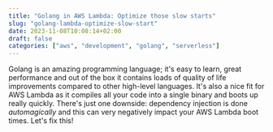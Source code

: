 ```yaml
---
title: "Golang in AWS Lambda: Optimize those slow starts"
slug: "golang-lambda-optimize-slow-start"
date: 2023-11-08T10:08:14+02:00
draft: false
categories: ["aws", "development", "golang", "serverless"]
---
```


Golang is an amazing programming language; it's easy to learn, great performance and out of the box it contains loads of quality of life improvements compared to other high-level languages. It's also a nice fit for AWS Lambda as it compiles all your code into a single binary and boots up really quickly. There's just one downside: dependency injection is done _automagically_ and this can very negatively impact your AWS Lambda boot times. Let's fix this!

<!--more--> 